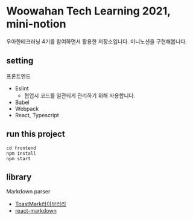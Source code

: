 # Woowahan Tech Learning 2021, mini-notion

우아한테크러닝 4기를 참여하면서 활용한 저장소입니다.
미니노션을 구현해봅니다.

## setting

프론트엔드

- Eslint
  - 협업시 코드를 일관되게 관리하기 위해 사용합니다.
- Babel
- Webpack
- React, Typescript

## run this project

```git
cd frontend
npm install
npm start
```

## library

Markdown parser

- [ToastMark라이브러리](https://github.com/nhn/tui.editor)
- [react-markdown](https://www.npmjs.com/package/react-markdown)
